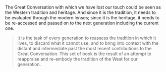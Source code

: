 The Great Conversation with which we have lost our touch could be seen as the Western tradition and heritage. And since it is the tradition, it needs to be evaluated through the modern lenses; since it is the heritage, it needs to be re-accessed and passed on to the next generation including the current one.
> It is the task of every generation to reassess the tradition in which it lives, to discard what it cannot use, and to bring into context with the distant and intermediate past the most recent contributions to the Great Conversation. This set of book is the result of an attempt to reappraise and re-embody the tradition of the West for our generation.
